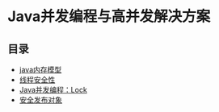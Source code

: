 # Java并发编程与高并发解决方案

## 目录
- [java内存模型](doc/java内存模型.md)
- [线程安全性](doc/线程安全性.md)
- [Java并发编程：Lock](doc/Lock.md)
- [安全发布对象](doc/安全发布对象.md)

